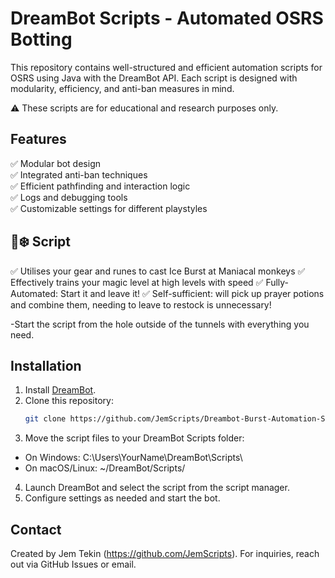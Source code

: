 # DreamBot Scripts - Automated OSRS Botting
This repository contains well-structured and efficient automation scripts for OSRS using Java with the DreamBot API. Each script is designed with modularity, efficiency, and anti-ban measures in mind.

⚠️ These scripts are for educational and research purposes only.

## Features
✅ Modular bot design  
✅ Integrated anti-ban techniques  
✅ Efficient pathfinding and interaction logic  
✅ Logs and debugging tools  
✅ Customizable settings for different playstyles  

## 🐒❄️ Script
✅ Utilises your gear and runes to cast Ice Burst at Maniacal monkeys
✅ Effectively trains your magic level at high levels with speed
✅ Fully-Automated: Start it and leave it!
✅ Self-sufficient: will pick up prayer potions and combine them, needing to leave to restock is unnecessary!

-Start the script from the hole outside of the tunnels with everything you need.

## Installation
1. Install [DreamBot](https://dreambot.org/).
2. Clone this repository:
   ```sh
   git clone https://github.com/JemScripts/Dreambot-Burst-Automation-Scripts.git
3. Move the script files to your DreamBot Scripts folder:
- On Windows: C:\Users\YourName\DreamBot\Scripts\
- On macOS/Linux: ~/DreamBot/Scripts/
4. Launch DreamBot and select the script from the script manager.
5. Configure settings as needed and start the bot.

## Contact
Created by Jem Tekin (https://github.com/JemScripts). 
For inquiries, reach out via GitHub Issues or email.
